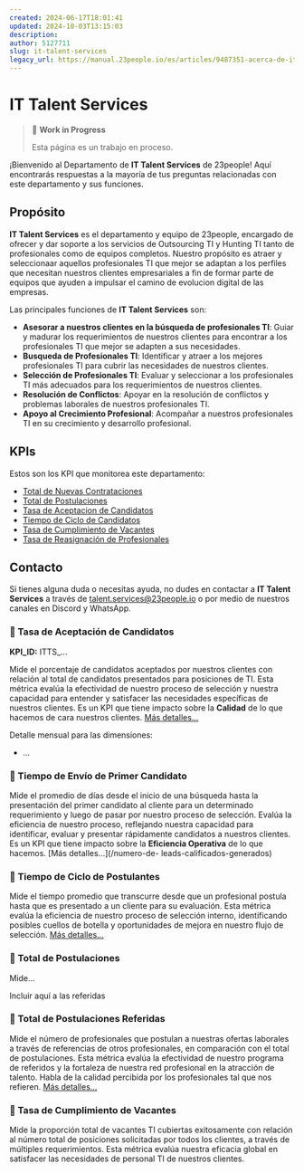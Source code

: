 ```yaml
---
created: 2024-06-17T18:01:41
updated: 2024-10-03T13:15:03
description: 
author: 5127711
slug: it-talent-services
legacy_url: https://manual.23people.io/es/articles/9487351-acerca-de-it-talent-services
---
```


# IT Talent Services

> 🚧 **Work in Progress**
>
> Esta página es un trabajo en proceso.

¡Bienvenido al Departamento de **IT Talent Services** de 23people! Aquí encontrarás
respuestas a la mayoría de tus preguntas relacionadas con este departamento y sus funciones.

## Propósito

**IT Talent Services** es el departamento y equipo de 23people, encargado de ofrecer y dar soporte a los servicios de Outsourcing TI y Hunting TI
tanto de profesionales como de equipos completos. Nuestro propósito es atraer y seleccionaar aquellos profesionales TI que mejor se adaptan a los perfiles que necesitan nuestros clientes empresariales a fin de formar parte de equipos que ayuden a impulsar el camino de evolucion digital de las empresas.

Las principales funciones de **IT Talent Services** son:

* **Asesorar a nuestros clientes en la búsqueda de profesionales TI**: Guiar y madurar los requerimientos de nuestros clientes para encontrar a los profesionales TI que mejor se adapten a sus necesidades.
* **Busqueda de Profesionales TI**: Identificar y atraer a los mejores profesionales TI para cubrir las necesidades de nuestros clientes.
* **Selección de Profesionales TI**: Evaluar y seleccionar a los profesionales TI más adecuados para los requerimientos de nuestros clientes.
* **Resolución de Conflictos**: Apoyar en la resolución de conflictos y problemas laborales de nuestros profesionales TI.
* **Apoyo al Crecimiento Profesional**: Acompañar a nuestros profesionales TI en su crecimiento y desarrollo profesional.

## KPIs

Estos son los KPI que monitorea este departamento:

* [Total de Nuevas Contrataciones](kpis/total-nuevas-contrataciones)
* [Total de Postulaciones](kpis/total-postulaciones)
* [Tasa de Aceptacion de Candidatos](kpis/tasa-aceptacion-candidatos)
* [Tiempo de Ciclo de Candidatos](kpis/tiempo-ciclo-candidatos)
* [Tasa de Cumplimiento de Vacantes](kpis/tasa-cumplimiento-vacantes)
* [Tasa de Reasignación de Profesionales](kpis/tasa-reasignacion)

## Contacto

Si tienes alguna duda o necesitas ayuda, no dudes en contactar a **IT Talent Services** a través de [talent.services@23people.io](mailto:talent.services@23people.io) o por medio de nuestros canales en Discord y WhatsApp.

### 📌 Tasa de Aceptación de Candidatos

**KPI_ID:** ITTS_...

Mide el porcentaje de candidatos aceptados por nuestros clientes con relación
al total de candidatos presentados para posiciones de TI. Esta métrica evalúa
la efectividad de nuestro proceso de selección y nuestra capacidad para
entender y satisfacer las necesidades específicas de nuestros clientes. Es un
KPI que tiene impacto sobre la **Calidad** de lo que hacemos de cara nuestros
clientes. [Más detalles...](/numero-de-leads-calificados-generados)

Detalle mensual para las dimensiones:

* ...

### 📌 Tiempo de Envío de Primer Candidato

Mide el promedio de días desde el inicio de una búsqueda hasta la presentación
del primer candidato al cliente para un determinado requerimiento y luego de
pasar por nuestro proceso de selección. Evalúa la eficiencia de nuestro
proceso, reflejando nuestra capacidad para identificar, evaluar y presentar
rápidamente candidatos a nuestros clientes. Es un KPI que tiene impacto sobre
la **Eficiencia Operativa** de lo que hacemos. [Más detalles...](/numero-de-
leads-calificados-generados)

### 📌 Tiempo de Ciclo de Postulantes

Mide el tiempo promedio que transcurre desde que un profesional postula hasta
que es presentado a un cliente para su evaluación. Esta métrica evalúa la
eficiencia de nuestro proceso de selección interno, identificando posibles
cuellos de botella y oportunidades de mejora en nuestro flujo de selección.
[Más detalles...](/numero-de-leads-calificados-generados)

### 📌 Total de Postulaciones

Mide...

Incluir aquí a las referidas

### 📌 Total de Postulaciones Referidas

Mide el número de profesionales que postulan a nuestras ofertas laborales a
través de referencias de otros profesionales, en comparación con el total de
postulaciones. Esta métrica evalúa la efectividad de nuestro programa de
referidos y la fortaleza de nuestra red profesional en la atracción de
talento. Habla de la calidad percibida por los profesionales tal que nos
refieren. [Más detalles...](/numero-de-leads-calificados-generados)

### 📌 Tasa de Cumplimiento de Vacantes

Mide la proporción total de vacantes TI cubiertas exitosamente con relación al
número total de posiciones solicitadas por todos los clientes, a través de
múltiples requerimientos. Esta métrica evalúa nuestra eficacia global en
satisfacer las necesidades de personal TI de nuestros clientes.
